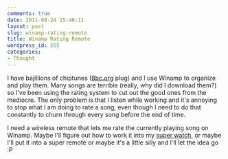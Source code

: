 ```yaml
---
comments: true
date: 2011-08-24 15:46:11
layout: post
slug: winamp-rating-remote
title: Winamp Rating Remote
wordpress_id: 555
categories:
- Thought
---
```


I have bajillions of chiptunes ([8bc.org](http://8bc.org) plug) and I use Winamp to organize and play them. Many songs are terrible (really, why did I download them?) so I've been using the rating system to cut out the good ones from the mediocre. The only problem is that I listen while working and it's annoying to stop what I am doing to rate a song, even though I need to do that constantly to churn through every song before the end of time.

I need a wireless remote that lets me rate the currently playing song on Winamp. Maybe I'll figure out how to work it into my [super watch](http://www.hackniac.com/posts/super-watch-post-mortem.html), or maybe I'll put it into a super remote or maybe it's a little silly and I'll let the idea go :P

